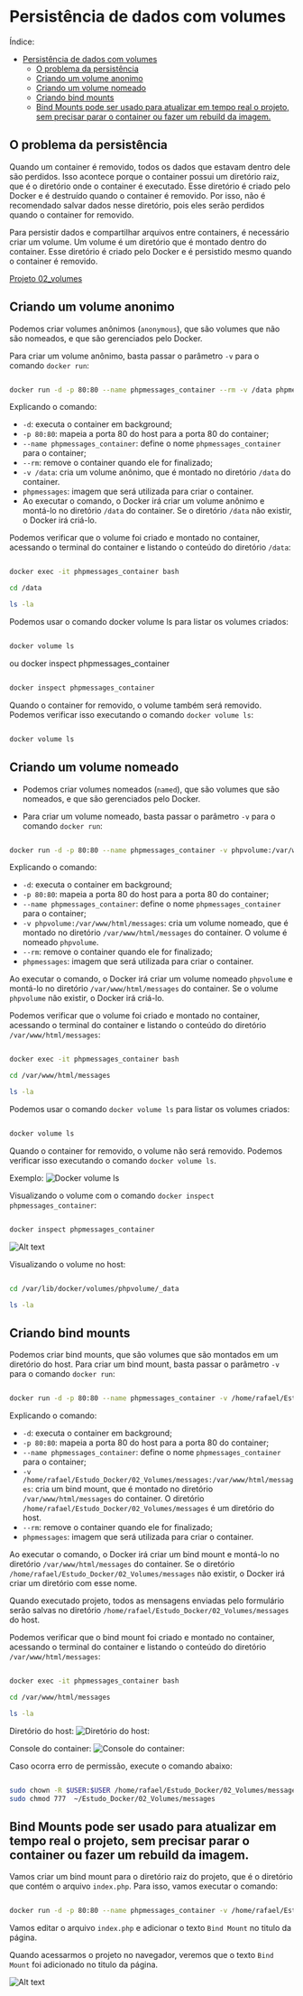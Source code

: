 # Persistência de dados com volumes

Índice:

- [Persistência de dados com volumes](#persistência-de-dados-com-volumes)
  - [O problema da persistência](#o-problema-da-persistência)
  - [Criando um volume anonimo](#criando-um-volume-anonimo)
  - [Criando um volume nomeado](#criando-um-volume-nomeado)
  - [Criando bind mounts](#criando-bind-mounts)
  - [Bind Mounts pode ser usado para atualizar em tempo real o projeto, sem precisar parar o container ou fazer um rebuild da imagem.](#bind-mounts-pode-ser-usado-para-atualizar-em-tempo-real-o-projeto-sem-precisar-parar-o-container-ou-fazer-um-rebuild-da-imagem)

## O problema da persistência

Quando um container é removido, todos os dados que estavam dentro dele são perdidos. Isso acontece porque o container possui um diretório raiz, que é o diretório onde o container é executado. Esse diretório é criado pelo Docker e é destruído quando o container é removido. Por isso, não é recomendado salvar dados nesse diretório, pois eles serão perdidos quando o container for removido.

Para persistir dados e compartilhar arquivos entre containers, é necessário criar um volume. Um volume é um diretório que é montado dentro do container. Esse diretório é criado pelo Docker e é persistido mesmo quando o container é removido.

[Projeto 02_volumes](..//Projetos%20do%20curso/02_Volumes)

## Criando um volume anonimo

Podemos criar volumes anônimos (`anonymous`), que são volumes que não são nomeados, e que são gerenciados pelo Docker.

Para criar um volume anônimo, basta passar o parâmetro `-v` para o comando `docker run`:

```bash

docker run -d -p 80:80 --name phpmessages_container --rm -v /data phpmessages 

```

Explicando o comando:

- `-d`: executa o container em background;
- `-p 80:80`: mapeia a porta 80 do host para a porta 80 do container;
- `--name phpmessages_container`: define o nome `phpmessages_container` para o container;
- `--rm`: remove o container quando ele for finalizado;
- `-v /data`: cria um volume anônimo, que é montado no diretório `/data` do container.
- `phpmessages`: imagem que será utilizada para criar o container.
- Ao executar o comando, o Docker irá criar um volume anônimo e montá-lo no diretório `/data` do container. Se o diretório `/data` não existir, o Docker irá criá-lo.

Podemos verificar que o volume foi criado e montado no container, acessando o terminal do container e listando o conteúdo do diretório `/data`:

```bash

docker exec -it phpmessages_container bash

cd /data

ls -la

```

Podemos usar o comando docker volume ls para listar os volumes criados:

```bash

docker volume ls

```

ou docker inspect phpmessages_container

```bash

docker inspect phpmessages_container

```

Quando o container for removido, o volume também será removido. Podemos verificar isso executando o comando `docker volume ls`:

```bash

docker volume ls

```

## Criando um volume nomeado

- Podemos criar volumes nomeados (`named`), que são volumes que são nomeados, e que são gerenciados pelo Docker.

- Para criar um volume nomeado, basta passar o parâmetro `-v` para o comando `docker run`:

```bash

docker run -d -p 80:80 --name phpmessages_container -v phpvolume:/var/www/html/messages --rm phpmessages

```

Explicando o comando:

- `-d`: executa o container em background;
- `-p 80:80`: mapeia a porta 80 do host para a porta 80 do container;
- `--name phpmessages_container`: define o nome `phpmessages_container` para o container;
- `-v phpvolume:/var/www/html/messages`: cria um volume nomeado, que é montado no diretório `/var/www/html/messages` do container. O volume é nomeado `phpvolume`.
- `--rm`: remove o container quando ele for finalizado;
- `phpmessages`: imagem que será utilizada para criar o container.

Ao executar o comando, o Docker irá criar um volume nomeado `phpvolume` e montá-lo no diretório `/var/www/html/messages` do container. Se o volume `phpvolume` não existir, o Docker irá criá-lo.

Podemos verificar que o volume foi criado e montado no container, acessando o terminal do container e listando o conteúdo do diretório `/var/www/html/messages`:

```bash

docker exec -it phpmessages_container bash

cd /var/www/html/messages

ls -la

```

Podemos usar o comando `docker volume ls` para listar os volumes criados:

```bash

docker volume ls

```

Quando o container for removido, o volume não será removido. Podemos verificar isso executando o comando `docker volume ls`.

Exemplo:
![Docker volume ls](../Imagens/4%20-%20volumes/docker%20volume%20named.png)

Visualizando o volume com o comando `docker inspect phpmessages_container`:

```bash

docker inspect phpmessages_container

```

![Alt text](../Imagens/4%20-%20volumes/docker%20inspect%20volume.png)

Visualizando o volume no host:

```bash

cd /var/lib/docker/volumes/phpvolume/_data

ls -la

```

## Criando bind mounts

Podemos criar bind mounts, que são volumes que são montados em um diretório do host. Para criar um bind mount, basta passar o parâmetro `-v` para o comando `docker run`:

```bash

docker run -d -p 80:80 --name phpmessages_container -v /home/rafael/Estudo_Docker/02_Volumes/messages:/var/www/html/messages --rm phpmessages

```

Explicando o comando:

- `-d`: executa o container em background;
- `-p 80:80`: mapeia a porta 80 do host para a porta 80 do container;
- `--name phpmessages_container`: define o nome `phpmessages_container` para o container;
- `-v /home/rafael/Estudo_Docker/02_Volumes/messages:/var/www/html/messages`: cria um bind mount, que é montado no diretório `/var/www/html/messages` do container. O diretório `/home/rafael/Estudo_Docker/02_Volumes/messages` é um diretório do host.
- `--rm`: remove o container quando ele for finalizado;
- `phpmessages`: imagem que será utilizada para criar o container.

Ao executar o comando, o Docker irá criar um bind mount e montá-lo no diretório `/var/www/html/messages` do container. Se o diretório `/home/rafael/Estudo_Docker/02_Volumes/messages` não existir, o Docker irá criar um diretório com esse nome.

Quando executado projeto, todos as mensagens enviadas pelo formulário serão salvas no diretório `/home/rafael/Estudo_Docker/02_Volumes/messages` do host.

Podemos verificar que o bind mount foi criado e montado no container, acessando o terminal do container e listando o conteúdo do diretório `/var/www/html/messages`:

```bash

docker exec -it phpmessages_container bash

cd /var/www/html/messages

ls -la

```
Diretório do host:
![Diretório do host:](..//Imagens/4%20-%20volumes/Bind%20mounts.png)

Console do container:
![Console do container:](../Imagens/4%20-%20volumes/Bind_mounts_container.png)


Caso ocorra erro de permissão, execute o comando abaixo:

```bash

sudo chown -R $USER:$USER /home/rafael/Estudo_Docker/02_Volumes/messages
sudo chmod 777  ~/Estudo_Docker/02_Volumes/messages

```

## Bind Mounts pode ser usado para atualizar em tempo real o projeto, sem precisar parar o container ou fazer um rebuild da imagem.

Vamos criar um bind mount para o diretório raiz do projeto, que é o diretório que contém o arquivo `index.php`. Para isso, vamos executar o comando:

```bash

docker run -d -p 80:80 --name phpmessages_container -v /home/rafael/Estudo_Docker/02_Volumes:/var/www/html --rm phpmessages

```

Vamos editar o arquivo `index.php` e adicionar o texto `Bind Mount` no titulo da página.

Quando acessarmos o projeto no navegador, veremos que o texto `Bind Mount` foi adicionado no titulo da página.

![Alt text](../Imagens/4%20-%20volumes/Bind%20Mount%20titulo.png)

